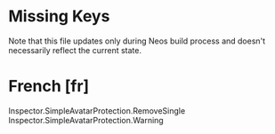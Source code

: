 # Missing Keys
Note that this file updates only during Neos build process and doesn't necessarily reflect the current state.

# French [fr]
Inspector.SimpleAvatarProtection.RemoveSingle  
Inspector.SimpleAvatarProtection.Warning  

